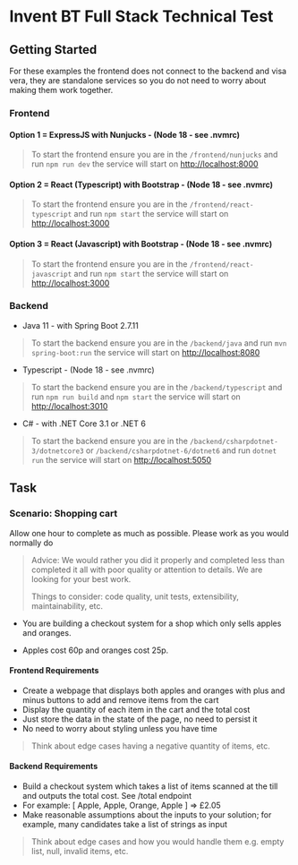 # Invent BT Full Stack Technical Test

## Getting Started

For these examples the frontend does not connect to the backend and visa vera, they are standalone services so you do not need to worry about making them work together.

### Frontend

#### Option 1 = ExpressJS with Nunjucks - (Node 18 - see .nvmrc)

> To start the frontend ensure you are in the `/frontend/nunjucks` and run `npm run dev` the service will start on [http://localhost:8000](http://localhost:8000)

#### Option 2 = React (Typescript) with Bootstrap - (Node 18 - see .nvmrc)

> To start the frontend ensure you are in the `/frontend/react-typescript` and run `npm start` the service will start on [http://localhost:3000](http://localhost:3000)

#### Option 3 = React (Javascript) with Bootstrap - (Node 18 - see .nvmrc)

> To start the frontend ensure you are in the `/frontend/react-javascript` and run `npm start` the service will start on [http://localhost:3000](http://localhost:3000)

### Backend

- Java 11 - with Spring Boot 2.7.11

> To start the backend ensure you are in the `/backend/java` and run `mvn spring-boot:run` the service will start on [http://localhost:8080](http://localhost:8080)

- Typescript - (Node 18 - see .nvmrc)

> To start the backend ensure you are in the `/backend/typescript` and run `npm run build` and `npm start` the service will start on [http://localhost:3010](http://localhost:3010)

- C# - with .NET Core 3.1 or .NET 6

> To start the backend ensure you are in the `/backend/csharpdotnet-3/dotnetcore3` or `/backend/csharpdotnet-6/dotnet6` and run `dotnet run` the service will start on [http://localhost:5050](http://localhost:5050)

## Task

### Scenario: Shopping cart

Allow one hour to complete as much as possible.
Please work as you would normally do

> Advice: We would rather you did it properly and completed less than completed it all with poor quality or attention to details. We are looking for your best work.
>
> Things to consider: code quality, unit tests, extensibility, maintainability, etc.

- You are building a checkout system for a shop which only sells apples and oranges.

- Apples cost 60p and oranges cost 25p.
  
#### Frontend Requirements

- Create a webpage that displays both apples and oranges with plus and minus buttons to add and remove items from the cart
- Display the quantity of each item in the cart and the total cost
- Just store the data in the state of the page, no need to persist it
- No need to worry about styling unless you have time

> Think about edge cases having a negative quantity of items, etc.

#### Backend Requirements

- Build a checkout system which takes a list of items scanned at the till and outputs the total cost. See /total endpoint
- For example: [ Apple, Apple, Orange, Apple ] => £2.05
- Make reasonable assumptions about the inputs to your solution; for example, many candidates take a list of strings as input

> Think about edge cases and how you would handle them e.g. empty list, null, invalid items, etc.
